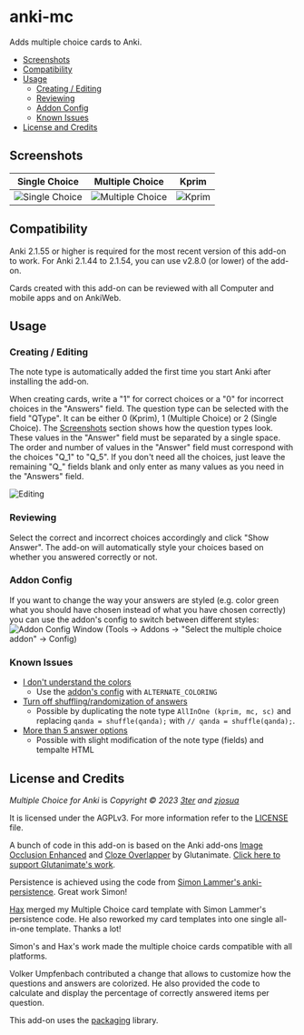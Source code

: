 <!-- omit in toc -->
# anki-mc

Adds multiple choice cards to Anki.

- [Screenshots](#screenshots)
- [Compatibility](#compatibility)
- [Usage](#usage)
  - [Creating / Editing](#creating--editing)
  - [Reviewing](#reviewing)
  - [Addon Config](#addon-config)
  - [Known Issues](#known-issues)
- [License and Credits](#license-and-credits)

## Screenshots

|                  Single Choice                  |                   Multiple Choice                   |              Kprim              |
| :---------------------------------------------: | :-------------------------------------------------: | :-----------------------------: |
| ![Single Choice](screenshots/single_choice.png) | ![Multiple Choice](screenshots/multiple_choice.png) | ![Kprim](screenshots/kprim.png) |

## Compatibility

Anki 2.1.55 or higher is required for the most recent version of this add-on to work.
For Anki 2.1.44 to 2.1.54, you can use v2.8.0 (or lower) of the add-on.

Cards created with this add-on can be reviewed with all Computer and mobile apps and on AnkiWeb.

## Usage

### Creating / Editing

The note type is automatically added the first time you start Anki after installing the add-on.

When creating cards, write a "1" for correct choices or a "0" for incorrect choices in the "Answers" field.
The question type can be selected with the field "QType".
It can be either 0 (Kprim), 1 (Multiple Choice) or 2 (Single Choice).
The [Screenshots](#screenshots) section shows how the question types look.
These values in the "Answer" field must be separated by a single space.
The order and number of values in the "Answer" field must correspond with the choices "Q_1" to "Q_5".
If you don't need all the choices, just leave the remaining "Q_" fields blank and only enter as many values as you need in the "Answers" field.

![Editing](screenshots/edit.png)

### Reviewing

Select the correct and incorrect choices accordingly and click "Show Answer".
The add-on will automatically style your choices based on whether you answered correctly or not.

### Addon Config

If you want to change the way your answers are styled (e.g. color green what you should have chosen instead of what you have chosen correctly) you can use the addon's config to switch between different styles:
![Addon Config Window](screenshots/addon_config.png)
(Tools -> Addons -> "Select the multiple choice addon" -> Config)


### Known Issues
- [I don't understand the colors](https://github.com/zjosua/anki-mc/pull/90)
  - Use the [addon's config](#addon-config) with `ALTERNATE_COLORING`
- [Turn off shuffling/randomization of answers](https://github.com/zjosua/anki-mc/issues/87#issuecomment-1259818989)
  - Possible by duplicating the note type `AllInOne (kprim, mc, sc)` and replacing `qanda = shuffle(qanda);` with `// qanda = shuffle(qanda);`.
- [More than 5 answer options](https://github.com/zjosua/anki-mc/issues/81)
  - Possible with slight modification of the note type (fields) and tempalte HTML

## License and Credits

*Multiple Choice for Anki* is *Copyright © 2023 [3ter](https://github.com/3ter) and [zjosua](https://github.com/zjosua)*

It is licensed under the AGPLv3.
For more information refer to the [LICENSE](https://github.com/zjosua/anki-mc/blob/master/LICENSE) file.

A bunch of code in this add-on is based on the Anki add-ons [Image Occlusion Enhanced](https://github.com/glutanimate/image-occlusion-enhanced) and [Cloze Overlapper](https://github.com/glutanimate/cloze-overlapper) by Glutanimate.
[Click here to support Glutanimate's work](https://glutanimate.com/support-my-work/).

Persistence is achieved using the code from [Simon Lammer's anki-persistence](https://github.com/SimonLammer/anki-persistence).
Great work Simon!

[Hax](https://github.com/Schlauer-Hax) merged my Multiple Choice card template with Simon Lammer's persistence code.
He also reworked my card templates into one single all-in-one template.
Thanks a lot!

Simon's and Hax's work made the multiple choice cards compatible with all platforms.

Volker Umpfenbach contributed a change that allows to customize how the questions and answers are colorized.
He also provided the code to calculate and display the percentage of correctly answered items per question.

This add-on uses the [packaging](https://packaging.pypa.io/en/latest/) library.
